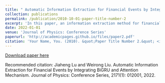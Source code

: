```yaml
---
title: " Automatic Information Extraction for Financial Events by Integrating BiGRU and Attention Mechanism"
collection: publications
permalink: /publication/2010-10-01-paper-title-number-2
excerpt: 'In this paper, an information extraction method for financial events written in Chinese is proposed. '
date: 2022-01-01
venue: 'Journal of Physics: Conference Series'
paperurl: 'http://academicpages.github.io/files/paper2.pdf'
citation: 'Your Name, You. (2010). &quot;Paper Title Number 2.&quot; <i>Journal 1</i>. 1(2).'
---
```


[Download paper here](http://academicpages.github.io/files/paper2.pdf)

Recommended citation: Jiaheng Lu and Weirong Liu. Automatic Information Extraction for Financial Events by Integrating BiGRU and 
Attention Mechanism. Journal of Physics: Conference Series, 2171(1): 012001, 2022.
